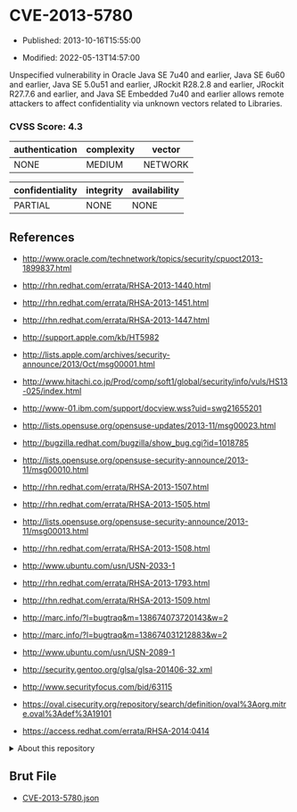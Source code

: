 # CVE-2013-5780

- Published: 2013-10-16T15:55:00

- Modified: 2022-05-13T14:57:00

Unspecified vulnerability in Oracle Java SE 7u40 and earlier, Java SE 6u60 and earlier, Java SE 5.0u51 and earlier, JRockit R28.2.8 and earlier, JRockit R27.7.6 and earlier, and Java SE Embedded 7u40 and earlier allows remote attackers to affect confidentiality via unknown vectors related to Libraries.

### CVSS Score: **4.3**

| authentication | complexity | vector |
| --- | --- | --- |
| NONE | MEDIUM | NETWORK |

| confidentiality | integrity | availability |
| --- | --- | --- |
| PARTIAL | NONE | NONE |

## References

* http://www.oracle.com/technetwork/topics/security/cpuoct2013-1899837.html

* http://rhn.redhat.com/errata/RHSA-2013-1440.html

* http://rhn.redhat.com/errata/RHSA-2013-1451.html

* http://rhn.redhat.com/errata/RHSA-2013-1447.html

* http://support.apple.com/kb/HT5982

* http://lists.apple.com/archives/security-announce/2013/Oct/msg00001.html

* http://www.hitachi.co.jp/Prod/comp/soft1/global/security/info/vuls/HS13-025/index.html

* http://www-01.ibm.com/support/docview.wss?uid=swg21655201

* http://lists.opensuse.org/opensuse-updates/2013-11/msg00023.html

* http://bugzilla.redhat.com/bugzilla/show_bug.cgi?id=1018785

* http://lists.opensuse.org/opensuse-security-announce/2013-11/msg00010.html

* http://rhn.redhat.com/errata/RHSA-2013-1507.html

* http://rhn.redhat.com/errata/RHSA-2013-1505.html

* http://lists.opensuse.org/opensuse-security-announce/2013-11/msg00013.html

* http://rhn.redhat.com/errata/RHSA-2013-1508.html

* http://www.ubuntu.com/usn/USN-2033-1

* http://rhn.redhat.com/errata/RHSA-2013-1793.html

* http://rhn.redhat.com/errata/RHSA-2013-1509.html

* http://marc.info/?l=bugtraq&m=138674073720143&w=2

* http://marc.info/?l=bugtraq&m=138674031212883&w=2

* http://www.ubuntu.com/usn/USN-2089-1

* http://security.gentoo.org/glsa/glsa-201406-32.xml

* http://www.securityfocus.com/bid/63115

* https://oval.cisecurity.org/repository/search/definition/oval%3Aorg.mitre.oval%3Adef%3A19101

* https://access.redhat.com/errata/RHSA-2014:0414

<details>
<summary>About this repository</summary> 

  This repository is part of the project [Live Hack CVE](https://github.com/Live-Hack-CVE). Main website can be found [www.live-hack.org](https://www.live-hack.org) 
  
  Made by [Sn0wAlice](https://github.com/Sn0wAlice) for the people that care about security and need to have a feed of the latest CVEs. Hope you enjoy it, don't forget to star the repo and follow me on [Twitter](https://twitter.com/Sn0wAlice) and [Github](https://github.com/Sn0wAlice). And that is my [personnal website](https://www.alice-snow.me/)

  - [Home Page](https://github.com/Live-Hack-CVE)
  - [Framework](https://github.com/Live-Hack-CVE/cve-framework)
  - [CVE database](https://github.com/Live-Hack-CVE/full_database)
  - [Changelog](https://github.com/Live-Hack-CVE/Changelog)
</details>

## Brut File

* [CVE-2013-5780.json](https://raw.githubusercontent.com/Live-Hack-CVE/full_database/main/cves/2013/CVE-2013-5780.json)

